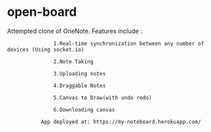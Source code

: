 # open-board
Attempted clone of OneNote.
Features include :

                   1.Real-time synchronization between any number of devices (Using socket.io)

                   2.Note Taking
                   
                   3.Uploading notes
                   
                   4.Draggable Notes
                   
                   5.Canvas to Draw(with undo redo)
                   
                   6.Downloading canvas
                   
               App deployed at: https://my-noteboard.herokuapp.com/
